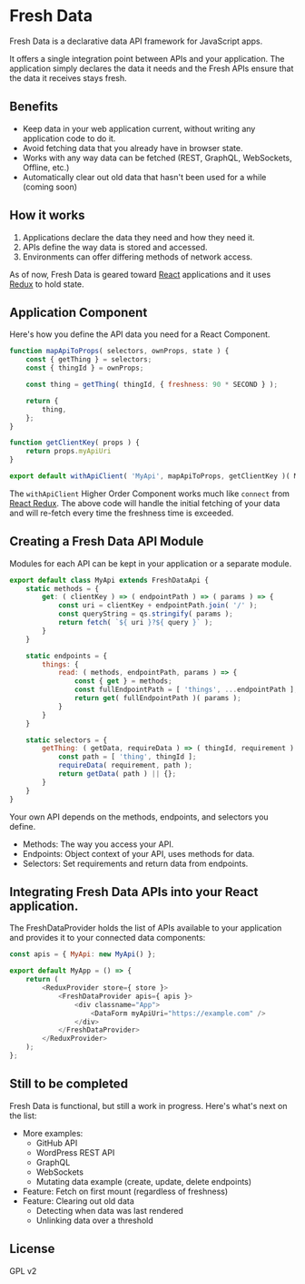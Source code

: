 # Fresh Data

Fresh Data is a declarative data API framework for JavaScript apps.

It offers a single integration point between APIs and your application.
The application simply declares the data it needs and the Fresh APIs ensure that the data it receives stays fresh.

## Benefits

* Keep data in your web application current, without writing any application code to do it.
* Avoid fetching data that you already have in browser state.
* Works with any way data can be fetched (REST, GraphQL, WebSockets, Offline, etc.)
* Automatically clear out old data that hasn't been used for a while (coming soon)

## How it works

1. Applications declare the data they need and how they need it.
2. APIs define the way data is stored and accessed.
3. Environments can offer differing methods of network access.

As of now, Fresh Data is geared toward [React](https://github.com/facebook/react) applications and it uses [Redux](https://github.com/reduxjs/redux) to hold state.

## Application Component

Here's how you define the API data you need for a React Component.

```js
function mapApiToProps( selectors, ownProps, state ) {
	const { getThing } = selectors;
	const { thingId } = ownProps;

	const thing = getThing( thingId, { freshness: 90 * SECOND } );

	return {
		thing,
	};
}

function getClientKey( props ) {
	return props.myApiUri
}

export default withApiClient( 'MyApi', mapApiToProps, getClientKey )( MyReactComponent );
```

The `withApiClient` Higher Order Component works much like `connect` from [React Redux](https://github.com/reduxjs/react-redux).
The above code will handle the initial fetching of your data and will re-fetch every time the freshness time is exceeded.

## Creating a Fresh Data API Module

Modules for each API can be kept in your application or a separate module.

```js
export default class MyApi extends FreshDataApi {
	static methods = {
		get: ( clientKey ) => ( endpointPath ) => ( params ) => {
			const uri = clientKey + endpointPath.join( '/' );
			const queryString = qs.stringify( params );
			return fetch( `${ uri }?${ query }` );
		}
	}

	static endpoints = {
		things: {
			read: ( methods, endpointPath, params ) => {
				const { get } = methods;
				const fullEndpointPath = [ 'things', ...endpointPath ];
				return get( fullEndpointPath )( params );
			}
		}
	}

	static selectors = {
		getThing: ( getData, requireData ) => ( thingId, requirement ) => {
			const path = [ 'thing', thingId ];
			requireData( requirement, path );
			return getData( path ) || {};
		}
	}
}
```

Your own API depends on the methods, endpoints, and selectors you define.
- Methods: The way you access your API.
- Endpoints: Object context of your API, uses methods for data.
- Selectors: Set requirements and return data from endpoints.

## Integrating Fresh Data APIs into your React application.

The FreshDataProvider holds the list of APIs available to your application and provides it to your connected data components:

```js
const apis = { MyApi: new MyApi() };

export default MyApp = () => {
	return (
		<ReduxProvider store={ store }>
			<FreshDataProvider apis={ apis }>
				<div classname="App">
					<DataForm myApiUri="https://example.com" />
				</div>
			</FreshDataProvider>
		</ReduxProvider>
	);
};
```

## Still to be completed

Fresh Data is functional, but still a work in progress. Here's what's next on the list:
- More examples:
  - GitHub API
  - WordPress REST API
  - GraphQL
  - WebSockets
  - Mutating data example (create, update, delete endpoints)
- Feature: Fetch on first mount (regardless of freshness)
- Feature: Clearing out old data
  - Detecting when data was last rendered
  - Unlinking data over a threshold

## License
GPL v2
